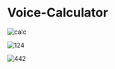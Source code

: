 # Voice-Calculator
![calc](https://user-images.githubusercontent.com/62868878/87343777-04261a80-c56b-11ea-9ffe-6a8e2ac8d8d4.JPG)

![124](https://user-images.githubusercontent.com/62868878/87344262-ba89ff80-c56b-11ea-978a-461369d2a495.JPG)

![442](https://user-images.githubusercontent.com/62868878/87344265-bbbb2c80-c56b-11ea-9945-ac022ed0260b.JPG)

